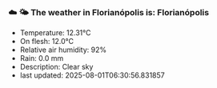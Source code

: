 ### ☁️ 🌤️  The weather in Florianópolis is: Florianópolis

- Temperature: 12.31°C
- On flesh: 12.0°C
- Relative air humidity: 92%
- Rain: 0.0 mm
- Description: Clear sky
- last updated: 2025-08-01T06:30:56.831857
